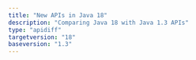 ```yaml
---
title: "New APIs in Java 18"
description: "Comparing Java 18 with Java 1.3 APIs"
type: "apidiff"
targetversion: "18"
baseversion: "1.3"
---
```

